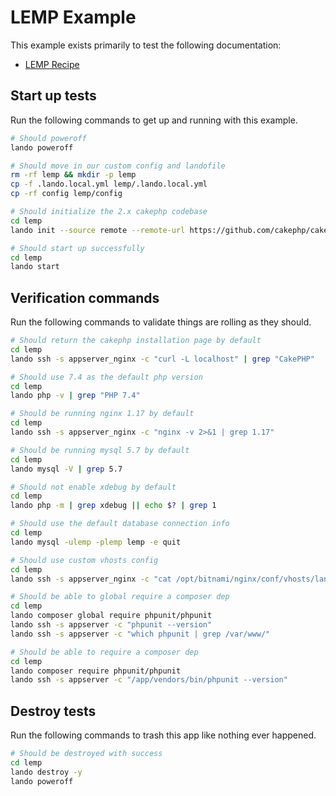 LEMP Example
============

This example exists primarily to test the following documentation:

* [LEMP Recipe](https://docs.devwithlando.io/tutorials/lemp.html)

Start up tests
--------------

Run the following commands to get up and running with this example.

```bash
# Should poweroff
lando poweroff

# Should move in our custom config and landofile
rm -rf lemp && mkdir -p lemp
cp -f .lando.local.yml lemp/.lando.local.yml
cp -rf config lemp/config

# Should initialize the 2.x cakephp codebase
cd lemp
lando init --source remote --remote-url https://github.com/cakephp/cakephp/archive/refs/tags/2.10.24.tar.gz --remote-options="--strip-components=1" --recipe lemp --webroot . --name lando-lemp

# Should start up successfully
cd lemp
lando start
```

Verification commands
---------------------

Run the following commands to validate things are rolling as they should.

```bash
# Should return the cakephp installation page by default
cd lemp
lando ssh -s appserver_nginx -c "curl -L localhost" | grep "CakePHP"

# Should use 7.4 as the default php version
cd lemp
lando php -v | grep "PHP 7.4"

# Should be running nginx 1.17 by default
cd lemp
lando ssh -s appserver_nginx -c "nginx -v 2>&1 | grep 1.17"

# Should be running mysql 5.7 by default
cd lemp
lando mysql -V | grep 5.7

# Should not enable xdebug by default
cd lemp
lando php -m | grep xdebug || echo $? | grep 1

# Should use the default database connection info
cd lemp
lando mysql -ulemp -plemp lemp -e quit

# Should use custom vhosts config
cd lemp
lando ssh -s appserver_nginx -c "cat /opt/bitnami/nginx/conf/vhosts/lando.conf" | grep "CUSTOMVHOSTSCONFIG"

# Should be able to global require a composer dep
cd lemp
lando composer global require phpunit/phpunit
lando ssh -s appserver -c "phpunit --version"
lando ssh -s appserver -c "which phpunit | grep /var/www/"

# Should be able to require a composer dep
cd lemp
lando composer require phpunit/phpunit
lando ssh -s appserver -c "/app/vendors/bin/phpunit --version"
```

Destroy tests
-------------

Run the following commands to trash this app like nothing ever happened.

```bash
# Should be destroyed with success
cd lemp
lando destroy -y
lando poweroff
```
